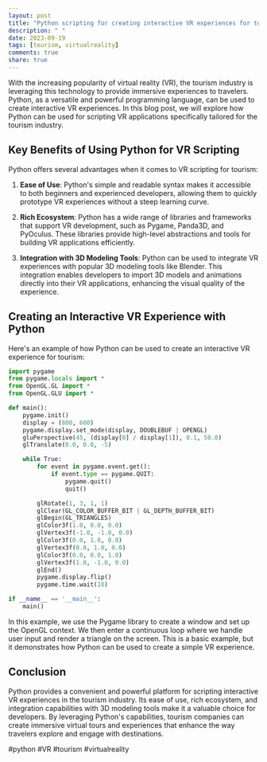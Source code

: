 ```yaml
---
layout: post
title: "Python scripting for creating interactive VR experiences for tourism"
description: " "
date: 2023-09-19
tags: [tourism, virtualreality]
comments: true
share: true
---
```


With the increasing popularity of virtual reality (VR), the tourism industry is leveraging this technology to provide immersive experiences to travelers. Python, as a versatile and powerful programming language, can be used to create interactive VR experiences. In this blog post, we will explore how Python can be used for scripting VR applications specifically tailored for the tourism industry.

## Key Benefits of Using Python for VR Scripting

Python offers several advantages when it comes to VR scripting for tourism:

1. **Ease of Use**: Python's simple and readable syntax makes it accessible to both beginners and experienced developers, allowing them to quickly prototype VR experiences without a steep learning curve.

2. **Rich Ecosystem**: Python has a wide range of libraries and frameworks that support VR development, such as Pygame, Panda3D, and PyOculus. These libraries provide high-level abstractions and tools for building VR applications efficiently.

3. **Integration with 3D Modeling Tools**: Python can be used to integrate VR experiences with popular 3D modeling tools like Blender. This integration enables developers to import 3D models and animations directly into their VR applications, enhancing the visual quality of the experience.

## Creating an Interactive VR Experience with Python

Here's an example of how Python can be used to create an interactive VR experience for tourism:

```python
import pygame
from pygame.locals import *
from OpenGL.GL import *
from OpenGL.GLU import *

def main():
    pygame.init()
    display = (800, 600)
    pygame.display.set_mode(display, DOUBLEBUF | OPENGL)
    gluPerspective(45, (display[0] / display[1]), 0.1, 50.0)
    glTranslate(0.0, 0.0, -5)

    while True:
        for event in pygame.event.get():
            if event.type == pygame.QUIT:
                pygame.quit()
                quit()

        glRotate(1, 3, 1, 1)
        glClear(GL_COLOR_BUFFER_BIT | GL_DEPTH_BUFFER_BIT)
        glBegin(GL_TRIANGLES)
        glColor3f(1.0, 0.0, 0.0)
        glVertex3f(-1.0, -1.0, 0.0)
        glColor3f(0.0, 1.0, 0.0)
        glVertex3f(0.0, 1.0, 0.0)
        glColor3f(0.0, 0.0, 1.0)
        glVertex3f(1.0, -1.0, 0.0)
        glEnd()
        pygame.display.flip()
        pygame.time.wait(10)

if __name__ == '__main__':
    main()
```

In this example, we use the Pygame library to create a window and set up the OpenGL context. We then enter a continuous loop where we handle user input and render a triangle on the screen. This is a basic example, but it demonstrates how Python can be used to create a simple VR experience.

## Conclusion

Python provides a convenient and powerful platform for scripting interactive VR experiences in the tourism industry. Its ease of use, rich ecosystem, and integration capabilities with 3D modeling tools make it a valuable choice for developers. By leveraging Python's capabilities, tourism companies can create immersive virtual tours and experiences that enhance the way travelers explore and engage with destinations.

#python #VR #tourism #virtualreality